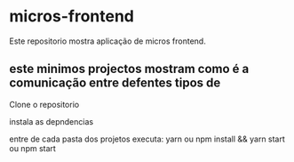 # micros-frontend
Este repositorio mostra aplicação de  micros frontend.

<h2>este minimos projectos mostram como é a comunicação entre defentes tipos de</h2>


Clone o repositorio

instala as depndencias



entre de cada pasta dos projetos executa:
yarn ou npm install
&&
yarn start ou npm start
